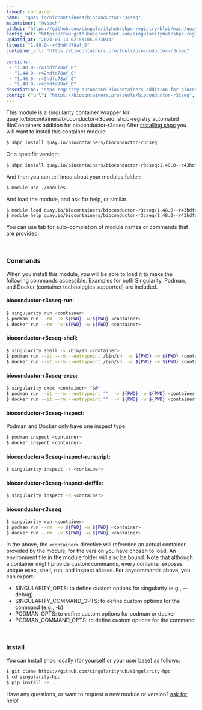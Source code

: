```yaml
---
layout: container
name:  "quay.io/biocontainers/bioconductor-r3cseq"
maintainer: "@vsoch"
github: "https://github.com/singularityhub/shpc-registry/blob/main/quay.io/biocontainers/bioconductor-r3cseq/container.yaml"
config_url: "https://raw.githubusercontent.com/singularityhub/shpc-registry/main/quay.io/biocontainers/bioconductor-r3cseq/container.yaml"
updated_at: "2024-09-14 02:55:05.673014"
latest: "1.48.0--r43hdfd78af_0"
container_url: "https://biocontainers.pro/tools/bioconductor-r3cseq"

versions:
 - "1.40.0--r41hdfd78af_0"
 - "1.44.0--r42hdfd78af_0"
 - "1.46.0--r43hdfd78af_0"
 - "1.48.0--r43hdfd78af_0"
description: "shpc-registry automated BioContainers addition for bioconductor-r3cseq"
config: {"url": "https://biocontainers.pro/tools/bioconductor-r3cseq", "maintainer": "@vsoch", "description": "shpc-registry automated BioContainers addition for bioconductor-r3cseq", "latest": {"1.48.0--r43hdfd78af_0": "sha256:6aa79e3cf161dfc7a19f917113ab8452a4460fcbe813f1c5add84c4b07ea97a1"}, "tags": {"1.40.0--r41hdfd78af_0": "sha256:1692a68c9d2b600a88e1dbb1ed89d13649e5fc8350b8413ffd98ec2327d0e8d4", "1.44.0--r42hdfd78af_0": "sha256:3b3fd2ab6b34d52a4ce3ae3e39ac91d655c52cf7fb370dd46c8870557ed4bf48", "1.46.0--r43hdfd78af_0": "sha256:ca7bb186e8cfaad4d42d453fb87e790eb98d9b95627808c4d11f785299aa5ffb", "1.48.0--r43hdfd78af_0": "sha256:6aa79e3cf161dfc7a19f917113ab8452a4460fcbe813f1c5add84c4b07ea97a1"}, "docker": "quay.io/biocontainers/bioconductor-r3cseq"}
---
```


This module is a singularity container wrapper for quay.io/biocontainers/bioconductor-r3cseq.
shpc-registry automated BioContainers addition for bioconductor-r3cseq
After [installing shpc](#install) you will want to install this container module:


```bash
$ shpc install quay.io/biocontainers/bioconductor-r3cseq
```

Or a specific version:

```bash
$ shpc install quay.io/biocontainers/bioconductor-r3cseq:1.48.0--r43hdfd78af_0
```

And then you can tell lmod about your modules folder:

```bash
$ module use ./modules
```

And load the module, and ask for help, or similar.

```bash
$ module load quay.io/biocontainers/bioconductor-r3cseq/1.48.0--r43hdfd78af_0
$ module help quay.io/biocontainers/bioconductor-r3cseq/1.48.0--r43hdfd78af_0
```

You can use tab for auto-completion of module names or commands that are provided.

<br>

### Commands

When you install this module, you will be able to load it to make the following commands accessible.
Examples for both Singularity, Podman, and Docker (container technologies supported) are included.

#### bioconductor-r3cseq-run:

```bash
$ singularity run <container>
$ podman run --rm  -v ${PWD} -w ${PWD} <container>
$ docker run --rm  -v ${PWD} -w ${PWD} <container>
```

#### bioconductor-r3cseq-shell:

```bash
$ singularity shell -s /bin/sh <container>
$ podman run --it --rm --entrypoint /bin/sh  -v ${PWD} -w ${PWD} <container>
$ docker run --it --rm --entrypoint /bin/sh  -v ${PWD} -w ${PWD} <container>
```

#### bioconductor-r3cseq-exec:

```bash
$ singularity exec <container> "$@"
$ podman run --it --rm --entrypoint ""  -v ${PWD} -w ${PWD} <container> "$@"
$ docker run --it --rm --entrypoint ""  -v ${PWD} -w ${PWD} <container> "$@"
```

#### bioconductor-r3cseq-inspect:

Podman and Docker only have one inspect type.

```bash
$ podman inspect <container>
$ docker inspect <container>
```

#### bioconductor-r3cseq-inspect-runscript:

```bash
$ singularity inspect -r <container>
```

#### bioconductor-r3cseq-inspect-deffile:

```bash
$ singularity inspect -d <container>
```



#### bioconductor-r3cseq

```bash
$ singularity run <container>
$ podman run --rm  -v ${PWD} -w ${PWD} <container>
$ docker run --rm  -v ${PWD} -w ${PWD} <container>
```


In the above, the `<container>` directive will reference an actual container provided
by the module, for the version you have chosen to load. An environment file in the
module folder will also be bound. Note that although a container
might provide custom commands, every container exposes unique exec, shell, run, and
inspect aliases. For anycommands above, you can export:

 - SINGULARITY_OPTS: to define custom options for singularity (e.g., --debug)
 - SINGULARITY_COMMAND_OPTS: to define custom options for the command (e.g., -b)
 - PODMAN_OPTS: to define custom options for podman or docker
 - PODMAN_COMMAND_OPTS: to define custom options for the command

<br>

### Install

You can install shpc locally (for yourself or your user base) as follows:

```bash
$ git clone https://github.com/singularityhub/singularity-hpc
$ cd singularity-hpc
$ pip install -e .
```

Have any questions, or want to request a new module or version? [ask for help!](https://github.com/singularityhub/singularity-hpc/issues)